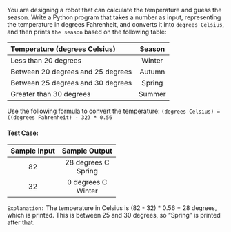 You are designing a robot that can calculate the temperature and guess the season. Write a Python program that takes a number as input, representing the temperature in degrees Fahrenheit, and converts it into `degrees Celsius`, and then prints `the season` based on the following table:

| Temperature (degrees Celsius)     | Season |
| :-------------------------------- | :----: |
| Less than 20 degrees              | Winter |
| Between 20 degrees and 25 degrees | Autumn |
| Between 25 degrees and 30 degrees | Spring |
| Greater than 30 degrees           | Summer |

Use the following formula to convert the temperature: `(degrees Celsius) = ((degrees Fahrenheit) - 32) * 0.56`

#### Test Case:

| Sample Input |      Sample Output       |
| :----------: | :----------------------: |
|      82      | 28 degrees C <br> Spring |
|      32      | 0 degrees C <br> Winter  |

`Explanation:` The temperature in Celsius is (82 - 32) \* 0.56 = 28 degrees, which is printed. This is between 25 and 30 degrees, so “Spring” is printed after that.
